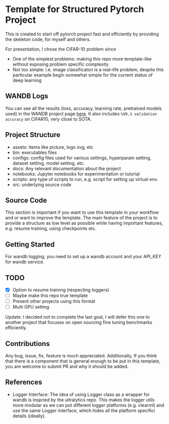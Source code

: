 # Template for Structured Pytorch Project

This is created to start off pytorch project fast and efficiently by providing the skeleton code, for myself and others.

For presentation, I chose the CIFAR-10 problem since

* One of the simplest problems: making this repo more template-like without exposing problem specific complexity
* Not too simple: i.e. image classificaton is a real-life problem, despite this particular example begin somewhat simple for the current status of deep learning

## WANDB Logs

You can see all the results (loss, accuracy, learning rate, pretrained models used) in the WANDB project page [here](https://wandb.ai/kurttutan-mert/pytorch-cifar10?workspace=user-). It also includes `%99.3 validation accuracy` on CIFAR10, very close to SOTA.

## Project Structure

* assets: items like picture, logo svg, etc
* bin: executables files
* configs: config files used for various settings, hyperparam setting, dataset setting, model setting, etc.
* docs: Any relevant documentation about the project
* notebooks: Jupyter notebooks for experimentation or tutorial
* scripts: any type of scripts to run, e.g. script for setting up virtual env.
* src: underlying source code


## Source Code

This section is important if you want to use this template in your workflow and or want to improve the template. The main feature of the project is to provide a structure as low level as possible while having important features, e.g. resume training, using checkpoints etc.

## Getting Started

For wandb logging, you need to set up a wandb account and your API_KEY for wandb service.

## TODO

* [X] Option to resume training (respecting loggers)
* [ ] Maybe make this repo true template
* [ ] Present other projects using this format
* [ ] Multi GPU setting

Update: I decided not to complete the last goal, I will defer this one to another project that focuses on open sourcing fine tuning benchmarks efficiently.

## Contributions

Any bug, issue, fix, feature is much appreciated.
Additionally, If you think that there is a component that is general enough to be put in this template, you are welcome to submit PR and why it should be added.

## References

* Logger Interface: The idea of using Logger class as a wrapper for wandb is inspried by the ultralytics repo. This makes the logger utils more modular as we can put different logger platforms (e.g. clearml) and use the same Logger interface, which hides all the platform specifici details (ideally).
